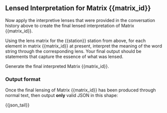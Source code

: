 ## Lensed Interpretation for Matrix {{matrix_id}}

Now apply the interpretive lenses that were provided in the conversation history above to create the final lensed interpretation of Matrix {{matrix_id}}.

Using the lens matrix for the {{station}} station from above, for each element in matrix {{matrix_id}} at present, interpret the meaning of the word string through the corresponding lens. Your final output should be statements that capture the essence of what was lensed.

Generate the final interpreted Matrix {{matrix_id}}.

### Output format
Once the final lensing of Matrix {{matrix_id}} has been produced through normal text, then output **only** valid JSON in this shape:

{{json_tail}}